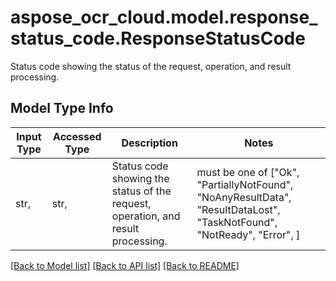 # aspose_ocr_cloud.model.response_status_code.ResponseStatusCode

Status code showing the status of the request, operation, and result processing.

## Model Type Info
Input Type | Accessed Type | Description | Notes
------------ | ------------- | ------------- | -------------
str,  | str,  | Status code showing the status of the request, operation, and result processing. | must be one of ["Ok", "PartiallyNotFound", "NoAnyResultData", "ResultDataLost", "TaskNotFound", "NotReady", "Error", ] 

[[Back to Model list]](../../README.md#documentation-for-models) [[Back to API list]](../../README.md#documentation-for-api-endpoints) [[Back to README]](../../README.md)

